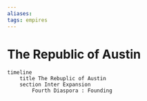```yaml
---
aliases:
tags: empires
---
```


# The Republic of Austin 

```mermaid
timeline
    title The Rebuplic of Austin
    section Inter Expansion
        Fourth Diaspora : Founding
```